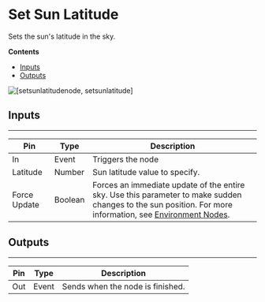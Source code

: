 # Set Sun Latitude<a name="set-sun-latitude-node"></a>

Sets the sun's latitude in the sky\.

**Contents**
+ [Inputs](#set-sun-latitude-node-input)
+ [Outputs](#set-sun-latitude-node-output)

![\[setsunlatitudenode, setsunlatitude\]](http://docs.aws.amazon.com/lumberyard/latest/userguide/images/scriptcanvasnodes/script-canvas-set-sun-latitude-node.PNG)

## Inputs<a name="set-sun-latitude-node-input"></a>


****  

| Pin | Type | Description | 
| --- | --- | --- | 
| In | Event | Triggers the node | 
| Latitude | Number |  Sun latitude value to specify\.  | 
| Force Update | Boolean |  Forces an immediate update of the entire sky\. Use this parameter to make sudden changes to the sun position\. For more information, see [Environment Nodes](script-canvas-environment-nodes.md)\.  | 

## Outputs<a name="set-sun-latitude-node-output"></a>


****  

| Pin | Type | Description | 
| --- | --- | --- | 
| Out | Event | Sends when the node is finished\. | 